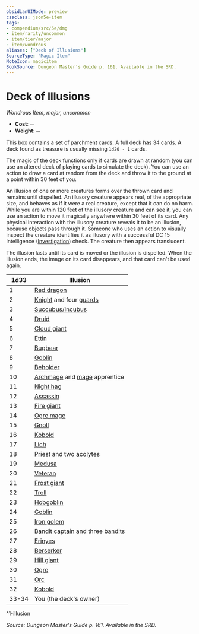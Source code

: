 ```yaml
---
obsidianUIMode: preview
cssclass: json5e-item
tags:
- compendium/src/5e/dmg
- item/rarity/uncommon
- item/tier/major
- item/wondrous
aliases: ["Deck of Illusions"]
SourceType: "Magic Item"
NoteIcon: magicitem
BookSource: Dungeon Master's Guide p. 161. Available in the SRD.
---
```

# Deck of Illusions
*Wondrous Item, major, uncommon*  

- **Cost**: ⏤
- **Weight**: ⏤

This box contains a set of parchment cards. A full deck has 34 cards. A deck found as treasure is usually missing `1d20 - 1` cards.

The magic of the deck functions only if cards are drawn at random (you can use an altered deck of playing cards to simulate the deck). You can use an action to draw a card at random from the deck and throw it to the ground at a point within 30 feet of you.

An illusion of one or more creatures forms over the thrown card and remains until dispelled. An illusory creature appears real, of the appropriate size, and behaves as if it were a real creature, except that it can do no harm. While you are within 120 feet of the illusory creature and can see it, you can use an action to move it magically anywhere within 30 feet of its card. Any physical interaction with the illusory creature reveals it to be an illusion, because objects pass through it. Someone who uses an action to visually inspect the creature identifies it as illusory with a successful DC 15 Intelligence ([Investigation](/3-Mechanics/CLI/rules/skills.md#Investigation)) check. The creature then appears translucent.

The illusion lasts until its card is moved or the illusion is dispelled. When the illusion ends, the image on its card disappears, and that card can't be used again.

| 1d33 | Illusion |
|------|----------|
| 1 | [Red dragon](/3-Mechanics/CLI/bestiary/dragon/adult-red-dragon.md) |
| 2 | [Knight](/3-Mechanics/CLI/bestiary/humanoid/knight.md) and four [guards](/3-Mechanics/CLI/bestiary/humanoid/guard.md) |
| 3 | [Succubus/Incubus](/3-Mechanics/CLI/bestiary/fiend/succubus.md) |
| 4 | [Druid](/3-Mechanics/CLI/bestiary/humanoid/druid.md) |
| 5 | [Cloud giant](/3-Mechanics/CLI/bestiary/giant/cloud-giant.md) |
| 6 | [Ettin](/3-Mechanics/CLI/bestiary/giant/ettin.md) |
| 7 | [Bugbear](/3-Mechanics/CLI/bestiary/humanoid/bugbear.md) |
| 8 | [Goblin](/3-Mechanics/CLI/bestiary/humanoid/goblin.md) |
| 9 | [Beholder](/3-Mechanics/CLI/bestiary/aberration/beholder.md) |
| 10 | [Archmage](/3-Mechanics/CLI/bestiary/humanoid/archmage.md) and [mage](/3-Mechanics/CLI/bestiary/humanoid/mage.md) apprentice |
| 11 | [Night hag](/3-Mechanics/CLI/bestiary/fiend/night-hag.md) |
| 12 | [Assassin](/3-Mechanics/CLI/bestiary/humanoid/assassin.md) |
| 13 | [Fire giant](/3-Mechanics/CLI/bestiary/giant/fire-giant.md) |
| 14 | [Ogre mage](/3-Mechanics/CLI/bestiary/giant/oni.md) |
| 15 | [Gnoll](/3-Mechanics/CLI/bestiary/humanoid/gnoll.md) |
| 16 | [Kobold](/3-Mechanics/CLI/bestiary/humanoid/kobold.md) |
| 17 | [Lich](/3-Mechanics/CLI/bestiary/undead/lich.md) |
| 18 | [Priest](/3-Mechanics/CLI/bestiary/humanoid/priest.md) and two [acolytes](/3-Mechanics/CLI/bestiary/humanoid/acolyte.md) |
| 19 | [Medusa](/3-Mechanics/CLI/bestiary/monstrosity/medusa.md) |
| 20 | [Veteran](/3-Mechanics/CLI/bestiary/humanoid/veteran.md) |
| 21 | [Frost giant](/3-Mechanics/CLI/bestiary/giant/frost-giant.md) |
| 22 | [Troll](/3-Mechanics/CLI/bestiary/giant/troll.md) |
| 23 | [Hobgoblin](/3-Mechanics/CLI/bestiary/humanoid/hobgoblin.md) |
| 24 | [Goblin](/3-Mechanics/CLI/bestiary/humanoid/goblin.md) |
| 25 | [Iron golem](/3-Mechanics/CLI/bestiary/construct/iron-golem.md) |
| 26 | [Bandit captain](/3-Mechanics/CLI/bestiary/humanoid/bandit-captain.md) and three [bandits](/3-Mechanics/CLI/bestiary/humanoid/bandit.md) |
| 27 | [Erinyes](/3-Mechanics/CLI/bestiary/fiend/erinyes.md) |
| 28 | [Berserker](/3-Mechanics/CLI/bestiary/humanoid/berserker.md) |
| 29 | [Hill giant](/3-Mechanics/CLI/bestiary/giant/hill-giant.md) |
| 30 | [Ogre](/3-Mechanics/CLI/bestiary/giant/ogre.md) |
| 31 | [Orc](/3-Mechanics/CLI/bestiary/humanoid/orc.md) |
| 32 | [Kobold](/3-Mechanics/CLI/bestiary/humanoid/kobold.md) |
| 33-34 | You (the deck's owner) |
^1-illusion

*Source: Dungeon Master's Guide p. 161. Available in the SRD.*